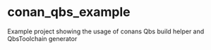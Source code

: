# conan_qbs_example
Example project showing the usage of conans Qbs build helper and QbsToolchain generator
